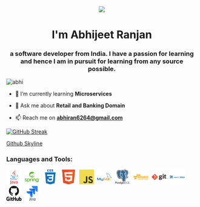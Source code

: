 
<div id="header" align="center">
  <img src="https://media.giphy.com/media/WSBeyxvC1jH496xQGA/giphy.gif" width="100"/>
</div>



<h1 align="center"> I'm Abhijeet Ranjan</h1>
<h3 align="center">a software developer from India. I have a passion for learning and hence I am in pursuit for learning from any source possible.</h3>

<p align="left" > <img src="https://komarev.com/ghpvc/?username=abhijeetgranjan&label=Profile%20views&color=0e75b6&style=flat" alt="abhi" /> </p>

- 🌱 I’m currently learning **Microservices**

- 💬 Ask me about **Retail and Banking Domain**

- 📫 Reach me on **abhiran6264@gmail.com**


<p align="left">
</p>

[![GitHub Streak](http://github-readme-streak-stats.herokuapp.com?user=abhijeetgranjan&theme=dark&background=000000)](https://git.io/streak-stats)


<a href="https://skyline.github.com/abhijeetgranjan/2021"> Github Skyline</a>

<h3 align="left">Languages and Tools:</h3>


<div>
  <img src="https://github.com/devicons/devicon/blob/master/icons/java/java-original-wordmark.svg" title="Java" alt="Java" width="40" height="40"/>&nbsp;
  <img src="https://github.com/devicons/devicon/blob/master/icons/spring/spring-original-wordmark.svg" title="Spring" alt="Spring" width="40" height="40"/>&nbsp;
  <img src="https://github.com/devicons/devicon/blob/master/icons/css3/css3-plain-wordmark.svg"  title="CSS3" alt="CSS" width="40" height="40"/>&nbsp;
  <img src="https://github.com/devicons/devicon/blob/master/icons/html5/html5-original.svg" title="HTML5" alt="HTML" width="40" height="40"/>&nbsp;
  <img src="https://github.com/devicons/devicon/blob/master/icons/javascript/javascript-original.svg" title="JavaScript" alt="JavaScript" width="40" height="40"/>&nbsp;
  <img src="https://github.com/devicons/devicon/blob/master/icons/mysql/mysql-original-wordmark.svg" title="MySQL"  alt="MySQL" width="40" height="40"/>&nbsp;
  <img src="https://github.com/devicons/devicon/blob/master/icons/postgresql/postgresql-original-wordmark.svg" title="PostgreSQL" **alt="PostgreSQL" width="40" height="40"/>&nbsp;
  <img src="https://github.com/devicons/devicon/blob/master/icons/amazonwebservices/amazonwebservices-plain-wordmark.svg" title="AWS" alt="AWS" width="40" height="40"/>&nbsp;
  <img src="https://github.com/devicons/devicon/blob/master/icons/git/git-original-wordmark.svg" title="Git" **alt="Git" width="40" height="40"/>&nbsp;
    <img src="https://github.com/devicons/devicon/blob/master/icons/intellij/intellij-original-wordmark.svg" title="IntelliJ" **alt="IntelliJ" width="40" height="40"/>&nbsp;
    <img src="https://github.com/devicons/devicon/blob/master/icons/github/github-original-wordmark.svg" title="Github" **alt=Github"" width="40" height="40"/>&nbsp;
   <img src="https://github.com/devicons/devicon/blob/master/icons/jira/jira-original-wordmark.svg" title="Jira" **alt="Jira" width="40" height="40"/>&nbsp;
  
  
  
  
  
</div>
